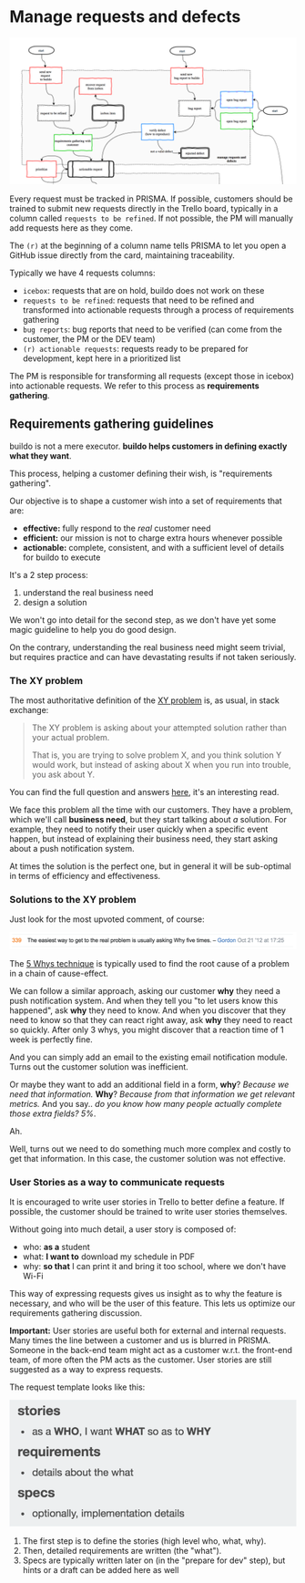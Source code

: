 # Manage requests and defects

![](/assets/manage_requests_and_defects.png)

Every request must be tracked in PRISMA. If possible, customers should be trained to submit new requests directly in the Trello board, typically in a column called `requests to be refined`. If not possible, the PM will manually add requests here as they come.

The `(r)` at the beginning of a column name tells PRISMA to let you open a GitHub issue directly from the card, maintaining traceability.

Typically we have 4 requests columns:

* `icebox`: requests that are on hold, buildo does not work on these
* `requests to be refined`: requests that need to be refined and transformed into actionable requests through a process of requirements gathering
* `bug reports`: bug reports that need to be verified (can come from the customer, the PM or the DEV team)
* `(r) actionable requests`: requests ready to be prepared for development, kept here in a prioritized list

The PM is responsible for transforming all requests (except those in icebox) into actionable requests. We refer to this process as **requirements gathering**.

## Requirements gathering guidelines

buildo is not a mere executor. **buildo helps customers in defining exactly what they want**.

This process, helping a customer defining their wish, is "requirements gathering".

Our objective is to shape a customer wish into a set of requirements that are:

* **effective:** fully respond to the _real_ customer need
* **efficient:** our mission is not to charge extra hours whenever possible
* **actionable:** complete, consistent, and with a sufficient level of details for buildo to execute

It's a 2 step process:  
1. understand the real business need  
2. design a solution

We won't go into detail for the second step, as we don't have yet some magic guideline to help you do good design.

On the contrary, understanding the real business need might seem trivial, but requires practice and can have devastating results if not taken seriously.

### The XY problem

The most authoritative definition of the [XY problem](http://xyproblem.info/) is, as usual, in stack exchange:

> The XY problem is asking about your attempted solution rather than your actual problem.
>
> That is, you are trying to solve problem X, and you think solution Y would work, but instead of asking about X when you run into trouble, you ask about Y.

You can find the full question and answers [here](http://meta.stackexchange.com/questions/66377/what-is-the-xy-problem), it's an interesting read.

We face this problem all the time with our customers. They have a problem, which we'll call **business need**, but they start talking about _a_ solution. For example, they need to notify their user quickly when a specific event happen, but instead of explaining their business need, they start asking about a push notification system.

At times the solution is the perfect one, but in general it will be sub-optimal in terms of efficiency and effectiveness.

### Solutions to the XY problem

Just look for the most upvoted comment, of course:

![](5whys.png)

The [5 Whys technique](https://en.wikipedia.org/wiki/5_Whys) is typically used to find the root cause of a problem in a chain of cause-effect.

We can follow a similar approach, asking our customer **why** they need a push notification system. And when they tell you "to let users know this happened", ask **why** they need to know. And when you discover that they need to know so that they can react right away, ask **why** they need to react so quickly. After only 3 whys, you might discover that a reaction time of 1 week is perfectly fine.

And you can simply add an email to the existing email notification module. Turns out the customer solution was inefficient.

Or maybe they want to add an additional field in a form, **why**? _Because we need that information._ **Why**? _Because from that information we get relevant metrics._ And you say.. _do you know how many people actually complete those extra fields? 5%_.

Ah.

Well, turns out we need to do something much more complex and costly to get that information. In this case, the customer solution was not effective.

### User Stories as a way to communicate requests

It is encouraged to write user stories in Trello to better define a feature. If possible, the customer should be trained to write user stories themselves.

Without going into much detail, a user story is composed of:

* who: **as a** student
* what: **I want to** download my schedule in PDF
* why: **so that** I can print it and bring it too school, where we don't have Wi-Fi

This way of expressing requests gives us insight as to why the feature is necessary, and who will be the user of this feature. This lets us optimize our requirements gathering discussion.

**Important:** User stories are useful both for external and internal requests. Many times the line between a customer and us is blurred in PRISMA. Someone in the back-end team might act as a customer w.r.t. the front-end team, of more often the PM acts as the customer. User stories are still suggested as a way to express requests.

The request template looks like this:

![](/assets/request_template.png)

1. The first step is to define the stories (high level who, what, why).
2. Then, detailed requirements are written (the "what").
3. Specs are typically written later on (in the "prepare for dev" step), but hints or a draft can be added here as well



